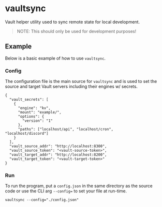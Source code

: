 # vaultsync

Vault helper utility used to sync remote state for local development.

> NOTE: This should only be used for development purposes!

## Example

Below is a basic example of how to use `vaultsync`.

### Config

The configuration file is the main source for `vaultsync` and is used to set the source and target Vault servers including their engines w/ secrets.

```
{
  "vault_secrets": [
    {
      "engine": "kv",
      "mount": "example/",
      "options": {
        "version": "1"
      },
      "paths": ["localhost/api", "localhost/cron", "localhost/discord"]
    }
  ],
  "vault_source_addr": "http://localhost:8300",
  "vault_source_token": "<vault-source-token>",
  "vault_target_addr": "http://localhost:8200",
  "vault_target_token": "<vault-target-token>"
}
```

### Run

To run the program, put a `config.json` in the same directory as the source code or use the CLI arg `--config=` to set your file at run-time.

```
vaultsync --config="./config.json"
```
